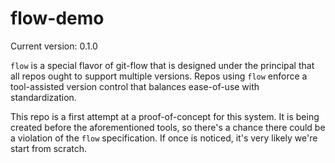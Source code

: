 # flow-demo

Current version: 0.1.0

`flow` is a special flavor of git-flow that is designed under the principal that all repos ought to
support multiple versions. Repos using `flow` enforce a tool-assisted version control that balances
ease-of-use with standardization.

This repo is a first attempt at a proof-of-concept for this system. It is being created before the
aforementioned tools, so there's a chance there could be a violation of the `flow` specification. If
once is noticed, it's very likely we're start from scratch.
